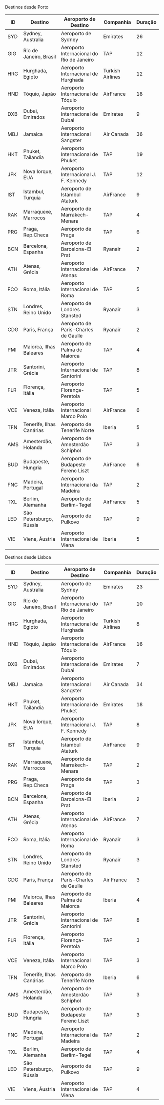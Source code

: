 
Destinos desde Porto

| ID  | Destino                  | Aeroporto de Destino                      | Companhia        | Duração |
|-----|--------------------------|-------------------------------------------|------------------|---------|
| SYD | Sydney, Australia        | Aeroporto de Sydney                       | Emirates         | 26      |
| GIG | Rio de Janeiro, Brasil   | Aeroporto Internacional do Rio de Janeiro | TAP              | 12      |
| HRG | Hurghada, Egipto         | Aeroporto Internacional de Hurghada       | Turkish Airlines | 12      |
| HND | Tóquio, Japão            | Aeroporto Internacional de Tóquio         | AirFrance        | 18      |
| DXB | Dubai, Emirados          | Aeroporto Internacional de Dubai          | Emirates         | 9       |
| MBJ | Jamaica                  | Aeroporto Internacional Sangster          | Air Canada       | 36      |
| HKT | Phuket, Tailandia        | Aeroporto Internacional de Phuket         | TAP              | 19      |
| JFK | Nova Iorque, EUA         | Aeroporto Internacional J. F. Kennedy     | TAP              | 12      |
| IST | Istambul, Turquia        | Aeroporto de Istambul Ataturk             | AirFrance        | 9       |
| RAK | Marraquexe, Marrocos     | Aeroporto de Marrakech-Menara             | TAP              | 4       |
| PRG | Praga, Rep.Checa         | Aeroporto de Praga                        | TAP              | 6       |
| BCN | Barcelona, Espanha       | Aeroporto de Barcelona-El Prat            | Ryanair          | 2       |
| ATH | Atenas, Grécia           | Aeroporto Internacional de Atenas         | AirFrance        | 7       |
| FCO | Roma, Itália             | Aeroporto Internacional de Roma           | TAP              | 5       |
| STN | Londres, Reino Unido     | Aeroporto de Londres Stansted             | Ryanair          | 3       |
| CDG | Paris, França            | Aeroporto de Paris-Charles de Gaulle      | Ryanair          | 2       |
| PMI | Maiorca, Ilhas Baleares  | Aeroporto de Palma de Maiorca             | TAP              | 4       |
| JTR | Santorini, Grécia        | Aeroporto Internacional de Santorini      | TAP              | 8       |
| FLR | Florença, Itália         | Aeroporto Florença-Peretola               | TAP              | 5       |
| VCE | Veneza, Itália           | Aeroporto Internacional Marco Polo        | AirFrance        | 6       |
| TFN | Tenerife, Ilhas Canárias | Aeroporto de Tenerife Norte               | Iberia           | 5       |
| AMS | Amesterdão, Holanda      | Aeroporto de Amesterdão Schiphol          | TAP              | 3       |
| BUD | Budapeste, Hungria       | Aeroporto de Budapeste Ferenc Liszt       | AirFrance        | 6       |
| FNC | Madeira, Portugal        | Aeroporto Internacional da Madeira        | TAP              | 2       |
| TXL | Berlim, Alemanha         | Aeroporto de Berlim-Tegel                 | AirFrance        | 5       |
| LED | São Petersburgo, Rússia  | Aeroporto de Pulkovo                      | TAP              | 9       |
| VIE | Viena, Áustria           | Aeroporto Internacional de Viena          | Iberia           | 5       |

Destinos desde Lisboa

| ID  | Destino                  | Aeroporto de Destino                      | Companhia        | Duração |
|-----|--------------------------|-------------------------------------------|------------------|---------|
| SYD | Sydney, Australia        | Aeroporto de Sydney                       | Emirates         | 23      |
| GIG | Rio de Janeiro, Brasil   | Aeroporto Internacional do Rio de Janeiro | TAP              | 10      |
| HRG | Hurghada, Egipto         | Aeroporto Internacional de Hurghada       | Turkish Airlines | 8       |
| HND | Tóquio, Japão            | Aeroporto Internacional de Tóquio         | AirFrance        | 16      |
| DXB | Dubai, Emirados          | Aeroporto Internacional de Dubai          | Emirates         | 7       |
| MBJ | Jamaica                  | Aeroporto Internacional Sangster          | Air Canada       | 34      |
| HKT | Phuket, Tailandia        | Aeroporto Internacional de Phuket         | Emirates         | 18      |
| JFK | Nova Iorque, EUA         | Aeroporto Internacional J. F. Kennedy     | TAP              | 8       |
| IST | Istambul, Turquia        | Aeroporto de Istambul Ataturk             | AirFrance        | 9       |
| RAK | Marraquexe, Marrocos     | Aeroporto de Marrakech-Menara             | TAP              | 2       |
| PRG | Praga, Rep.Checa         | Aeroporto de Praga                        | TAP              | 3       |
| BCN | Barcelona, Espanha       | Aeroporto de Barcelona-El Prat            | Iberia           | 2       |
| ATH | Atenas, Grécia           | Aeroporto Internacional de Atenas         | AirFrance        | 7       |
| FCO | Roma, Itália             | Aeroporto Internacional de Roma           | Ryanair          | 3       |
| STN | Londres, Reino Unido     | Aeroporto de Londres Stansted             | Ryanair          | 3       |
| CDG | Paris, França            | Aeroporto de Paris-Charles de Gaulle      | Air France       | 3       |
| PMI | Maiorca, Ilhas Baleares  | Aeroporto de Palma de Maiorca             | Iberia           | 4       |
| JTR | Santorini, Grécia        | Aeroporto Internacional de Santorini      | TAP              | 8       |
| FLR | Florença, Itália         | Aeroporto Florença-Peretola               | TAP              | 3       |
| VCE | Veneza, Itália           | Aeroporto Internacional Marco Polo        | TAP              | 3       |
| TFN | Tenerife, Ilhas Canárias | Aeroporto de Tenerife Norte               | Iberia           | 6       |
| AMS | Amesterdão, Holanda      | Aeroporto de Amesterdão Schiphol          | TAP              | 3       |
| BUD | Budapeste, Hungria       | Aeroporto de Budapeste Ferenc Liszt       | TAP              | 3       |
| FNC | Madeira, Portugal        | Aeroporto Internacional da Madeira        | TAP              | 2       |
| TXL | Berlim, Alemanha         | Aeroporto de Berlim-Tegel                 | TAP              | 4       |
| LED | São Petersburgo, Rússia  | Aeroporto de Pulkovo                      | TAP              | 9       |
| VIE | Viena, Áustria           | Aeroporto Internacional de Viena          | TAP              | 4       |